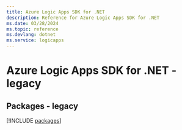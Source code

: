 ```yaml
---
title: Azure Logic Apps SDK for .NET
description: Reference for Azure Logic Apps SDK for .NET
ms.date: 03/28/2024
ms.topic: reference
ms.devlang: dotnet
ms.service: logicapps
---
```

# Azure Logic Apps SDK for .NET - legacy
## Packages - legacy
[!INCLUDE [packages](logic-apps-index.md)]